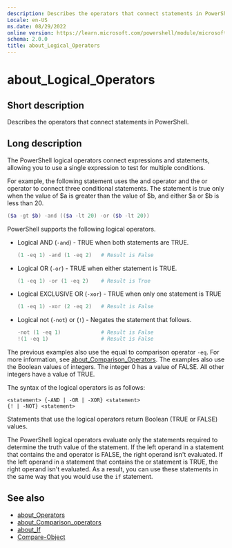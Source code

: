 ```yaml
---
description: Describes the operators that connect statements in PowerShell.
Locale: en-US
ms.date: 08/29/2022
online version: https://learn.microsoft.com/powershell/module/microsoft.powershell.core/about/about_logical_operators?view=powershell-7.6&WT.mc_id=ps-gethelp
schema: 2.0.0
title: about_Logical_Operators
---
```

# about_Logical_Operators

## Short description

Describes the operators that connect statements in PowerShell.

## Long description

The PowerShell logical operators connect expressions and statements, allowing
you to use a single expression to test for multiple conditions.

For example, the following statement uses the and operator and the or operator
to connect three conditional statements. The statement is true only when the
value of $a is greater than the value of $b, and either $a or $b is less than
20.

```powershell
($a -gt $b) -and (($a -lt 20) -or ($b -lt 20))
```

PowerShell supports the following logical operators.

- Logical AND (`-and`) - TRUE when both statements are TRUE.

  ```powershell
  (1 -eq 1) -and (1 -eq 2)   # Result is False
  ```

- Logical OR (`-or`) - TRUE when either statement is TRUE.

  ```powershell
  (1 -eq 1) -or (1 -eq 2)    # Result is True
  ```

- Logical EXCLUSIVE OR (`-xor`) - TRUE when only one statement is TRUE

  ```powershell
  (1 -eq 1) -xor (2 -eq 2)   # Result is False
  ```

- Logical not (`-not`) or (`!`) - Negates the statement that follows.

  ```powershell
  -not (1 -eq 1)             # Result is False
  !(1 -eq 1)                 # Result is False
  ```

The previous examples also use the equal to comparison operator `-eq`. For more
information, see [about_Comparison_Operators](about_Comparison_Operators.md).
The examples also use the Boolean values of integers. The integer 0 has a value
of FALSE. All other integers have a value of TRUE.

The syntax of the logical operators is as follows:

```Syntax
<statement> {-AND | -OR | -XOR} <statement>
{! | -NOT} <statement>
```

Statements that use the logical operators return Boolean (TRUE or FALSE)
values.

The PowerShell logical operators evaluate only the statements required to
determine the truth value of the statement. If the left operand in a statement
that contains the and operator is FALSE, the right operand isn't evaluated. If
the left operand in a statement that contains the or statement is TRUE, the
right operand isn't evaluated. As a result, you can use these statements in
the same way that you would use the `if` statement.

## See also

- [about_Operators](about_Operators.md)
- [about_Comparison_operators](about_Comparison_Operators.md)
- [about_If](about_If.md)
- [Compare-Object](xref:Microsoft.PowerShell.Utility.Compare-Object)
